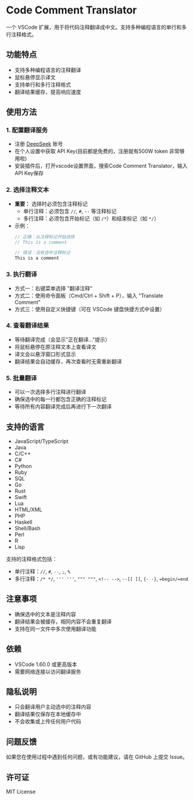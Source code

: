 # Code Comment Translator

一个 VSCode 扩展，用于将代码注释翻译成中文。支持多种编程语言的单行和多行注释格式。

## 功能特点

- 支持多种编程语言的注释翻译
- 鼠标悬停显示译文
- 支持单行和多行注释格式
- 翻译结果缓存，提高响应速度

## 使用方法

### 1. 配置翻译服务
- 注册 [DeepSeek](https://platform.deepseek.com/) 账号
- 在个人设置中获取 API Key(目前都是免费的，注册就有500W token 非常够用啦)
- 安装插件后，打开vscode设置界面，搜索Code Comment Translator，输入 API Key保存

### 2. 选择注释文本
- **重要：** 选择时必须包含注释标记
  - 单行注释：必须包含 `//`, `#`, `--` 等注释标记
  - 多行注释：必须包含开始标记（如 `/*`）和结束标记（如 `*/`）
- 示例：
  ```javascript
  // 正确：从注释标记开始选择
  // This is a comment

  // 错误：没有选中注释标记
  This is a comment
  ```

### 3. 执行翻译
- 方式一：右键菜单选择 "翻译注释"
- 方式二：使用命令面板（Cmd/Ctrl + Shift + P），输入 "Translate Comment"
- 方式三：使用自定义快捷键（可在 VSCode 键盘快捷方式中设置）

### 4. 查看翻译结果
- 等待翻译完成（会显示"正在翻译..."提示）
- 将鼠标悬停在原注释文本上查看译文
- 译文会以悬浮窗口形式显示
- 翻译结果会自动缓存，再次查看时无需重新翻译

### 5. 批量翻译
- 可以一次选择多行注释进行翻译
- 确保选中的每一行都包含正确的注释标记
- 等待所有内容翻译完成后再进行下一次翻译

## 支持的语言

- JavaScript/TypeScript
- Java
- C/C++
- C#
- Python
- Ruby
- SQL
- Go
- Rust
- Swift
- Lua
- HTML/XML
- PHP
- Haskell
- Shell/Bash
- Perl
- R
- Lisp

支持的注释格式包括：
- 单行注释：`//`, `#`, `--`, `;`, `%`
- 多行注释：`/* */`, `''' '''`, `""" """`, `<!-- -->`, `--[[ ]]`, `{- -}`, `=begin/=end`

## 注意事项

- 确保选中的文本是注释内容
- 翻译结果会被缓存，相同内容不会重复翻译
- 支持在同一文件中多次使用翻译功能

## 依赖

- VSCode 1.60.0 或更高版本
- 需要网络连接以访问翻译服务

## 隐私说明

- 只会翻译用户主动选中的注释内容
- 翻译结果仅保存在本地缓存中
- 不会收集或上传任何用户代码

## 问题反馈

如果您在使用过程中遇到任何问题，或有功能建议，请在 GitHub 上提交 Issue。

## 许可证

MIT License
